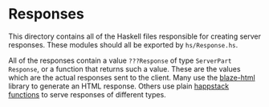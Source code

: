 Responses
=========

This directory contains all of the Haskell files responsible for creating server responses.
These modules should all be exported by `hs/Response.hs`.

All of the responses contain a value `???Response` of type `ServerPart Response`,
or a function that returns such a value.
These are the values which are the actual responses sent to the client.
Many use the [blaze-html](https://hackage.haskell.org/package/blaze-html)
library to generate an HTML response. Others use plain [happstack functions](https://hackage.haskell.org/package/happstack-server-7.4.4/docs/Happstack-Server-Response.html)
to serve responses of different types.
